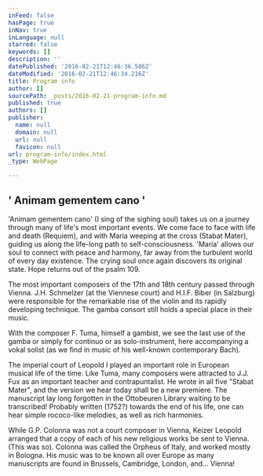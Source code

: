 ```yaml
---
inFeed: false
hasPage: true
inNav: true
inLanguage: null
starred: false
keywords: []
description: ''
datePublished: '2016-02-21T12:46:36.586Z'
dateModified: '2016-02-21T12:46:34.216Z'
title: Program info
author: []
sourcePath: _posts/2016-02-21-program-info.md
published: true
authors: []
publisher:
  name: null
  domain: null
  url: null
  favicon: null
url: program-info/index.html
_type: WebPage

---
```

## ' Animam gementem cano '

'Animam gementem cano' (I sing of the sighing soul) takes us on a journey through many of life's most important events. We come face to face with life and death (Requiem), and with Maria weeping at the cross (Stabat Mater), guiding us along the life-long path to self-consciousness. 'Maria' allows our soul to connect with peace and harmony, far away from the turbulent world of every day existence. The crying soul once again discovers its original state. Hope returns out of the psalm 109\.

The most important composers of the 17th and 18th century passed through Vienna. J.H. Schmelzer (at the Viennese court) and H.I.F. Biber (in Salzburg) were responsible for the remarkable rise of the violin and its rapidly developing technique. The gamba consort still holds a special place in their music.

With the composer F. Tuma, himself a gambist, we see the last use of the gamba or simply for continuo or as solo-instrument, here accompanying a vokal solist (as we find in music of his well-known contemporary Bach).

The imperial court of Leopold I played an important role in European musical life of the time. Like Tuma, many composers were attracted to J.J. Fux as an important teacher and contrapuntalist. He wrote in all five "Stabat Mater", and the version we hear today shall be a new premiere. The manuscript lay long forgotten in the Ottobeuren Library waiting to be transcribed! Probably written (1752?) towards the end of his life, one can hear simple rococo-like melodies, as well as rich harmonies.

While G.P. Colonna was not a court composer in Vienna, Keizer Leopold arranged that a copy of each of his new religious works be sent to Vienna. (This was so). Colonna was called the Orpheus of Italy, and worked mostly in Bologna. His music was to be known all over Europe as many manuscripts are found in Brussels, Cambridge, London, and...  Vienna!